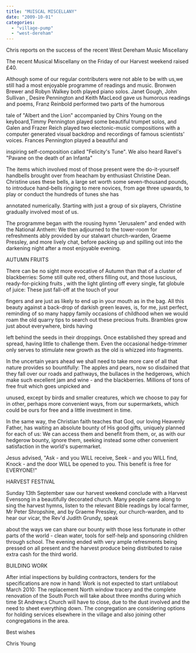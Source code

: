 ```yaml
---
title: "MUISCAL MISCELLANY"
date: "2009-10-01"
categories: 
  - "village-pump"
  - "west-dereham"
---
```


Chris reports on the success of the recent West Dereham Music Miscellany

The recent Musical Miscellany on the Friday of our Harvest weekend raised £40.

Although some of our regular contributers were not able to be with us,we still had a most enjoyable programme of readings and music. Bronwen Brewer and Robyn Walkey both played piano solos. Janet Gough, John Sullivan , Desire Pennington and Keith MacLeod gave us humorous readings and poems, Franz Reinbold performed two parts of the humorous

tale of "Albert and the Lion" accompanied by Chirs Young on the keyboard,Timmy Pennington played some beautiful trumpet solos, and Galen and Frazer Reich played two electonic-music compositions with a computer generated visual backdrop and recordings of famous scientists' voices. Frances Pennington played a beautiful and

inspiring self-composition called "Felicity's Tune". We also heard Ravel's "Pavane on the death of an Infanta"

The items which involved most of those present were the do-it-yourself handbells brought over from heacham by enthusiast Christine Dean. Christine uses these bells, a large set worth some seven-thousand pounds, to introduce hand-bells ringing to mere novices, from age three upwards, to play or conduct the hundreds of tunes she has

annotated numerically. Starting with just a group of six players, Christine gradually involved most of us.

The programme began with the rousing hymn "Jerusalem" and ended with the National Anthem: We then adjourned to the tower-room for refreshments ably provided by our stalwart church-warden, Graeme Pressley, and more lively chat, before packing up and spilling out into the darkening night after a most enjoyable evening.

AUTUMN FRUITS

There can be no sight more evocative of Autumn than that of a cluster of blackberries: Some still quite red, others filling out, and those luscious, ready-for-picking fruits , with the light glinting off every single, fat globule of juice: These just fall-off at the touch of your

fingers and are just as likely to end up in your mouth as in the bag. All this beauty against a back-drop of darkish green leaves, is, for me, just perfect, reminding of so many happy family occasions of childhood when we would roam the old quarry tips to search out these precious fruits. Brambles grow just about everywhere, birds having

left behind the seeds in their droppings. Once established they spread and spread, having little to challenge them. Even the occasional hedge-trimmer only serves to stimulate new growth as the old is whizzed into fragments.

In the uncertain years ahead we shall need to take more care of all that nature provides so bountifully: The apples and pears, now so disdained that they fall over our roads and pathways, the bullaces in the hedgerows, which make such excellent jam and wine - and the blackberries. Millions of tons of free fruit which goes unpicked and

unused, except by birds and smaller creatures, which we choose to pay for in other, perhaps more convenient ways, from our supermarkets, which could be ours for free and a little investment in time.

In the same way, the Christian faith teaches that God, our loving Heavenly Father, has waiting an absolute bounty of His good gifts, uniquely planned for each of us: We can access them and benefit from them, or, as with our hedgerow bounty, ignore them, seeking instead some other convenient satisfaction in the world's supermarket.

Jesus advised, "Ask - and you WILL receive, Seek - and you WILL find, Knock - and the door WILL be opened to you. This benefit is free for EVERYONE!"

HARVEST FESTIVAL

Sunday 13th September saw our harvest weekend conclude with a Harvest Evensong in a beautifully decorated church. Many people came along to sing the harvest hymns, listen to the relevant Bible readings by local farmer, Mr Peter Shropshire, and by Graeme Pressley, our church-warden, and to hear our vicar, the Rev'd Judith Grundy, speak

about the ways we can share our bounty with those less fortunate in other parts of the world - clean water, tools for self-help and sponsoring children through school. The evening ended with very ample refresments being pressed on all present and the harvest produce being distributed to raise extra cash for the third world.

BUILDING WORK

After intial inspections by building contractors, tenders for the specifications are now in hand: Work is not expected to start untilabout March 2010: The replacement North window tracery and the complete renovation of the South Porch will take about three months during which time St Andrew;s Church will have to close, due to the dust involved and the need to sheet everything down. The congregation are considering options for holding services elsewhere in the village and also joining other congregations in the area.

Best wishes

Chris Young
